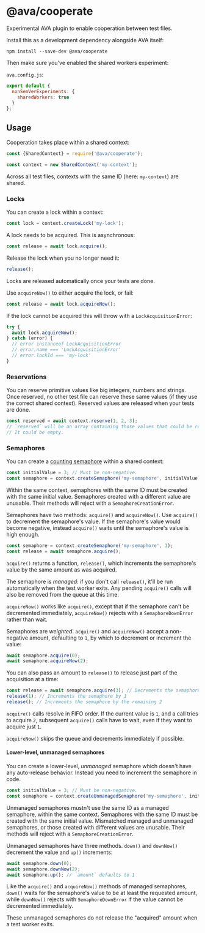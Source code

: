 # @ava/cooperate

Experimental AVA plugin to enable cooperation between test files.

Install this as a development dependency alongside AVA itself:

```console
npm install --save-dev @ava/cooperate
```

Then make sure you've enabled the shared workers experiment:

`ava.config.js`:

```js
export default {
  nonSemVerExperiments: {
    sharedWorkers: true
  }
};
```

## Usage

Cooperation takes place within a shared context:

```js
const {SharedContext} = require('@ava/cooperate');

const context = new SharedContext('my-context');
```

Across all test files, contexts with the same ID (here: `my-context`) are shared.

### Locks

You can create a lock within a context:

```js
const lock = context.createLock('my-lock');
```

A lock needs to be acquired. This is asynchronous:

```js
const release = await lock.acquire();
```

Release the lock when you no longer need it:

```js
release();
```

Locks are released automatically once your tests are done.

Use `acquireNow()` to either acquire the lock, or fail:

```js
const release = await lock.acquireNow();
```

If the lock cannot be acquired this will throw with a `LockAcquisitionError`:

```js
try {
  await lock.acquireNow();
} catch (error) {
  // error instanceof LockAcquisitionError
  // error.name === 'LockAcquisitionError'
  // error.lockId === 'my-lock'
}
```

### Reservations

You can reserve primitive values like big integers, numbers and strings. Once reserved, no other test file can reserve these same values (if they use the correct shared context). Reserved values are released when your tests are done.

```js
const reserved = await context.reserve(1, 2, 3);
// `reserved` will be an array containing those values that could be reserved.
// It could be empty.
```

### Semaphores

You can create a [counting semaphore](https://www.guru99.com/semaphore-in-operating-system.html) within a shared context:

```js
const initialValue = 3; // Must be non-negative.
const semaphore = context.createSemaphore('my-semaphore', initialValue);
```

Within the same context, semaphores with the same ID must be created with the same initial value. Semaphores created with a different value are unusable. Their methods will reject with a `SemaphoreCreationError`.

Semaphores have two methods: `acquire()` and `acquireNow()`. Use `acquire()` to decrement the semaphore's value. If the semaphore's value would become negative, instead `acquire()` waits until the semaphore's value is high enough.

```js
const semaphore = context.createSemaphore('my-semaphore', 3);
const release = await semaphore.acquire();
```

`acquire()` returns a function, `release()`, which increments the semaphore's value by the same amount as was acquired.

The semaphore is _managed_: if you don't call `release()`, it'll be run automatically when the test worker exits. Any pending `acquire()` calls will also be removed from the queue at this time.

`acquireNow()` works like `acquire()`, except that if the semaphore can't be decremented immediately, `acquireNow()` rejects with a `SemaphoreDownError` rather than wait.

Semaphores are _weighted_. `acquire()` and `acquireNow()` accept a non-negative amount, defaulting to `1`, by which to decrement or increment the value:

```js
await semaphore.acquire(0);
await semaphore.acquireNow(2);
```

You can also pass an amount to `release()` to release just part of the acquisition at a time:

```js
const release = await semaphore.acquire(3); // Decrements the semaphore by 3
release(1); // Increments the semaphore by 1
release(); // Increments the semaphore by the remaining 2
```

`acquire()` calls resolve in FIFO order. If the current value is `1`, and a call tries to acquire `2`, subsequent `acquire()` calls have to wait, even if they want to acquire just `1`.

`acquireNow()` skips the queue and decrements immediately if possible.

#### Lower-level, unmanaged semaphores

You can create a lower-level, _unmanaged_ semaphore which doesn't have any auto-release behavior. Instead you need to increment the semaphore in code.

```js
const initialValue = 3; // Must be non-negative.
const semaphore = context.createUnmanagedSemaphore('my-semaphore', initialValue);
```

Unmanaged semaphores mustn't use the same ID as a managed semaphore, within the same context. Semaphores with the same ID must be created with the same initial value. Mismatched managed and unmanaged semaphores, or those created with different values are unusable. Their methods will reject with a `SemaphoreCreationError`.

Unmanaged semaphores have three methods. `down()` and `downNow()` decrement the value and `up()` increments:

```js
await semaphore.down(0);
await semaphore.downNow(2);
await semaphore.up(); // `amount` defaults to 1
```

Like the `acquire()` and `acquireNow()` methods of managed semaphores, `down()` waits for the semaphore's value to be at least the requested amount, while `downNow()` rejects with `SemaphoreDownError` if the value cannot be decremented immediately.

These unmanaged semaphores do not release the "acquired" amount when a test worker exits.
